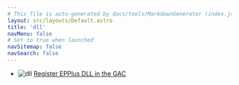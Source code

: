 ```yaml
---
# This file is auto-generated by docs/tools/MarkdownGenerator (index.js)
layout: src/layouts/Default.astro
title: 'dll'
navMenu: false
# Set to true when launched
navSitemap: false
navSearch: false
---
```


<ul>

<li>

![dll](https://i.octopus.com/library/step-templates/dll.png) [Register EPPlus DLL in the GAC](/integrations/dll/register-epplus-dll-in-the-gac)

</li>
        
</ul>
